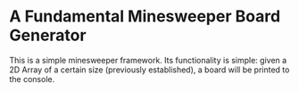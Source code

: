 # A Fundamental Minesweeper Board Generator
This is a simple minesweeper framework. Its functionality is simple: given a 2D Array of a certain size (previously established), a board will be printed to the console.
